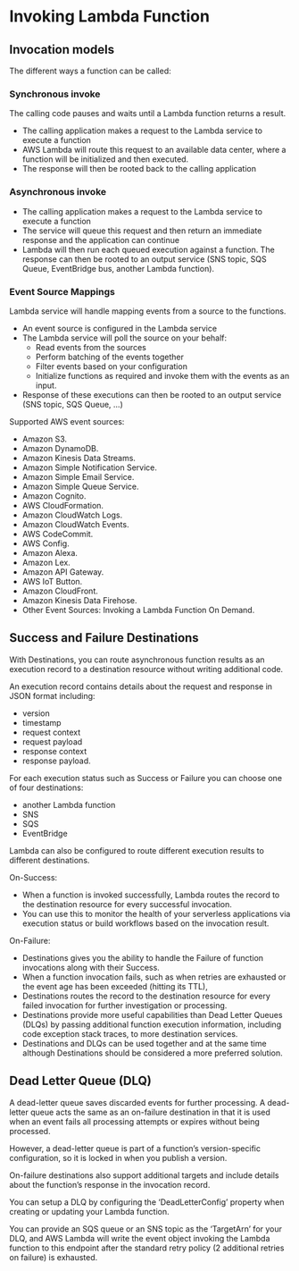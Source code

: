 # Invoking Lambda Function

## Invocation models

The different ways a function can be called:

### Synchronous invoke

The calling code pauses and waits until a Lambda function returns a result.
- The calling application makes a request to the Lambda service to execute a function
- AWS Lambda will route this request to an available data center,
where a function will be initialized and then executed.
- The response will then be rooted back
to the calling application

### Asynchronous invoke
- The calling application makes a request to the Lambda service to execute a function
- The service will queue this request and then return an immediate response
and the application can continue
- Lambda will then run each queued execution against a function.
The response can then be rooted to an output service (SNS topic, SQS Queue,
EventBridge bus, another Lambda function).

### Event Source Mappings
Lambda service will handle mapping events
from a source to the functions.
- An event source is configured in the Lambda service
- The Lambda service will poll the source on your behalf:  
  - Read events from the sources
  - Perform batching of the events together
  - Filter events based on your configuration
  - Initialize functions as required and invoke them with the events as an input.
- Response of these executions can then be rooted
to an output service (SNS topic, SQS Queue, ...)

Supported AWS event sources:
- Amazon S3.
- Amazon DynamoDB.
- Amazon Kinesis Data Streams.
- Amazon Simple Notification Service.
- Amazon Simple Email Service.
- Amazon Simple Queue Service.
- Amazon Cognito.
- AWS CloudFormation.
- Amazon CloudWatch Logs.
- Amazon CloudWatch Events.
- AWS CodeCommit.
- AWS Config.
- Amazon Alexa.
- Amazon Lex.
- Amazon API Gateway.
- AWS IoT Button.
- Amazon CloudFront.
- Amazon Kinesis Data Firehose.
- Other Event Sources: Invoking a Lambda Function On Demand.


## Success and Failure Destinations

With Destinations, you can route asynchronous function results as an execution record to a destination resource without writing additional code.

An execution record contains details about the request and response in JSON format including:
- version
- timestamp
- request context
- request payload
- response context
- response payload.

For each execution status such as Success or Failure you can choose one of four destinations:
- another Lambda function
- SNS
- SQS
- EventBridge

Lambda can also be configured to route different execution results to different destinations.

On-Success:

- When a function is invoked successfully, Lambda routes the record to the destination resource for every successful invocation.
- You can use this to monitor the health of your serverless applications via execution status or build workflows based on the invocation result.


On-Failure:
- Destinations gives you the ability to handle the Failure of function invocations along with their Success.
- When a function invocation fails, such as when retries are exhausted or the event age has been exceeded (hitting its TTL),
- Destinations routes the record to the destination resource for every failed invocation for further investigation or processing.
- Destinations provide more useful capabilities than Dead Letter Queues (DLQs) by passing additional function execution information, including code exception stack traces, to more destination services.
- Destinations and DLQs can be used together and at the same time although Destinations should be considered a more preferred solution.


## Dead Letter Queue (DLQ)

A dead-letter queue saves discarded events for further processing. A dead-letter queue acts the same as an on-failure destination in that it is used when an event fails all processing attempts or expires without being processed.

However, a dead-letter queue is part of a function’s version-specific configuration, so it is locked in when you publish a version.

On-failure destinations also support additional targets and include details about the function’s response in the invocation record.

You can setup a DLQ by configuring the ‘DeadLetterConfig’ property when creating or updating your Lambda function.

You can provide an SQS queue or an SNS topic as the ‘TargetArn’ for your DLQ, and AWS Lambda will write the event object invoking the Lambda function to this endpoint after the standard retry policy (2 additional retries on failure) is exhausted.
